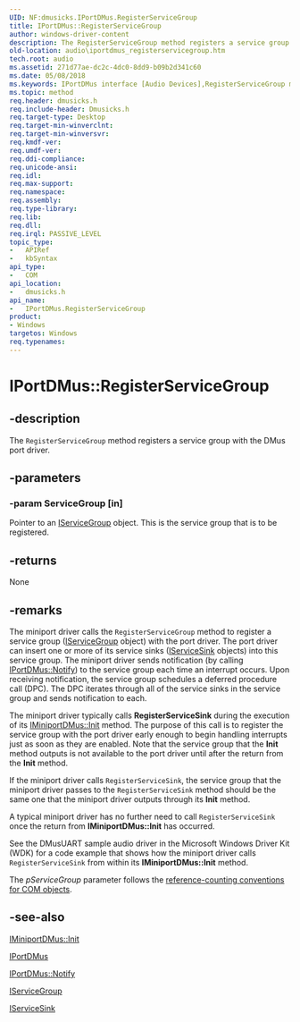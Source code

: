 ```yaml
---
UID: NF:dmusicks.IPortDMus.RegisterServiceGroup
title: IPortDMus::RegisterServiceGroup
author: windows-driver-content
description: The RegisterServiceGroup method registers a service group with the DMus port driver.
old-location: audio\iportdmus_registerservicegroup.htm
tech.root: audio
ms.assetid: 271d77ae-dc2c-4dc0-8dd9-b09b2d341c60
ms.date: 05/08/2018
ms.keywords: IPortDMus interface [Audio Devices],RegisterServiceGroup method, IPortDMus.RegisterServiceGroup, IPortDMus::RegisterServiceGroup, RegisterServiceGroup, RegisterServiceGroup method [Audio Devices], RegisterServiceGroup method [Audio Devices],IPortDMus interface, audio.iportdmus_registerservicegroup, audmp-routines_9167129c-286d-4c54-9633-1f31aa08b904.xml, dmusicks/IPortDMus::RegisterServiceGroup
ms.topic: method
req.header: dmusicks.h
req.include-header: Dmusicks.h
req.target-type: Desktop
req.target-min-winverclnt: 
req.target-min-winversvr: 
req.kmdf-ver: 
req.umdf-ver: 
req.ddi-compliance: 
req.unicode-ansi: 
req.idl: 
req.max-support: 
req.namespace: 
req.assembly: 
req.type-library: 
req.lib: 
req.dll: 
req.irql: PASSIVE_LEVEL
topic_type:
-	APIRef
-	kbSyntax
api_type:
-	COM
api_location:
-	dmusicks.h
api_name:
-	IPortDMus.RegisterServiceGroup
product:
- Windows
targetos: Windows
req.typenames: 
---
```


# IPortDMus::RegisterServiceGroup


## -description


The <code>RegisterServiceGroup</code> method registers a service group with the DMus port driver.


## -parameters




### -param ServiceGroup [in]

Pointer to an <a href="https://msdn.microsoft.com/library/windows/hardware/ff536994">IServiceGroup</a> object. This is the service group that is to be registered.


## -returns



None




## -remarks



The miniport driver calls the <code>RegisterServiceGroup</code> method to register a service group (<a href="https://msdn.microsoft.com/library/windows/hardware/ff536994">IServiceGroup</a> object) with the port driver. The port driver can insert one or more of its service sinks (<a href="https://msdn.microsoft.com/library/windows/hardware/ff537006">IServiceSink</a> objects) into this service group. The miniport driver sends notification (by calling <a href="https://msdn.microsoft.com/library/windows/hardware/ff536880">IPortDMus::Notify</a>) to the service group each time an interrupt occurs. Upon receiving notification, the service group schedules a deferred procedure call (DPC). The DPC iterates through all of the service sinks in the service group and sends notification to each.

The miniport driver typically calls <b>RegisterServiceSink</b> during the execution of its <a href="https://msdn.microsoft.com/library/windows/hardware/ff536700">IMiniportDMus::Init</a> method. The purpose of this call is to register the service group with the port driver early enough to begin handling interrupts just as soon as they are enabled. Note that the service group that the <b>Init</b> method outputs is not available to the port driver until after the return from the <b>Init</b> method.

If the miniport driver calls <code>RegisterServiceSink</code>, the service group that the miniport driver passes to the <code>RegisterServiceSink</code> method should be the same one that the miniport driver outputs through its <b>Init</b> method.

A typical miniport driver has no further need to call <code>RegisterServiceSink</code> once the return from <b>IMiniportDMus::Init</b> has occurred.

See the DMusUART sample audio driver in the Microsoft Windows Driver Kit (WDK) for a code example that shows how the miniport driver calls <code>RegisterServiceSink</code> from within its <b>IMiniportDMus::Init</b> method.

The <i>pServiceGroup</i> parameter follows the <a href="https://msdn.microsoft.com/e6b19110-37e2-4d23-a528-6393c12ab650">reference-counting conventions for COM objects</a>.




## -see-also




<a href="https://msdn.microsoft.com/library/windows/hardware/ff536700">IMiniportDMus::Init</a>



<a href="https://msdn.microsoft.com/library/windows/hardware/ff536879">IPortDMus</a>



<a href="https://msdn.microsoft.com/library/windows/hardware/ff536880">IPortDMus::Notify</a>



<a href="https://msdn.microsoft.com/library/windows/hardware/ff536994">IServiceGroup</a>



<a href="https://msdn.microsoft.com/library/windows/hardware/ff537006">IServiceSink</a>
 

 

